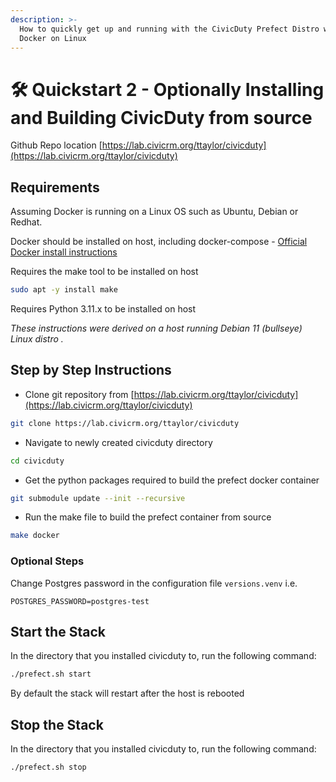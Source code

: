 ```yaml
---
description: >-
  How to quickly get up and running with the CivicDuty Prefect Distro with
  Docker on Linux
---
```


# 🛠 Quickstart 2 - Optionally Installing and Building CivicDuty from source

Github Repo location [https://lab.civicrm.org/ttaylor/civicduty](https://lab.civicrm.org/ttaylor/civicduty)

## Requirements

Assuming Docker is running on a Linux OS such as Ubuntu, Debian or Redhat.

Docker should be installed on host, including docker-compose - [Official Docker install instructions](broken-reference)

Requires the make tool to be installed on host

```bash
sudo apt -y install make
```

Requires Python 3.11.x to be installed on host

_These instructions were derived on a host running Debian 11 (bullseye) Linux distro ._

## Step by Step Instructions

* Clone git repository from [https://lab.civicrm.org/ttaylor/civicduty](https://lab.civicrm.org/ttaylor/civicduty)

```bash
git clone https://lab.civicrm.org/ttaylor/civicduty 

```

* Navigate to newly created civicduty directory

```bash
cd civicduty
```

* Get the python packages required to build the prefect docker container

```bash
git submodule update --init --recursive
```

* Run the make file to build the prefect container from source

```bash
make docker
```

### Optional Steps

Change Postgres password in the configuration file `versions.venv` i.e.

```
POSTGRES_PASSWORD=postgres-test
```

## Start the Stack

In the directory that you installed civicduty to, run the following command:

```bash
./prefect.sh start
```

By default the stack will restart after the host is rebooted

## Stop the Stack

In the directory that you installed civicduty to, run the following command:

```bash
./prefect.sh stop
```
